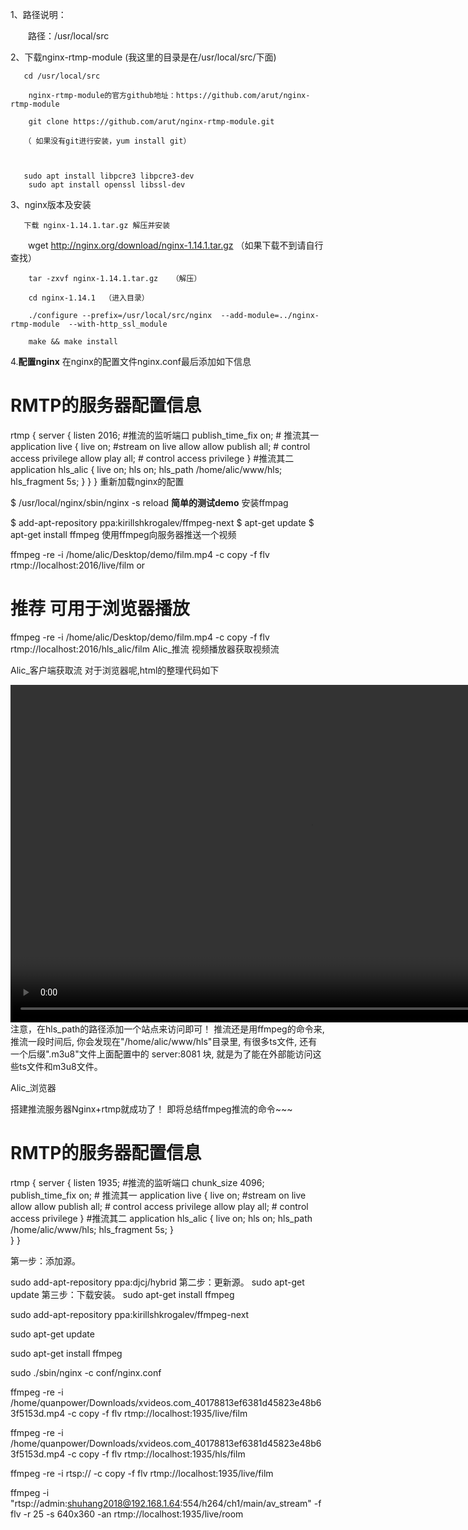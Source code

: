 1、路径说明：

　　路径：/usr/local/src

2、下载nginx-rtmp-module (我这里的目录是在/usr/local/src/下面)

       cd /usr/local/src

        nginx-rtmp-module的官方github地址：https://github.com/arut/nginx-rtmp-module

        git clone https://github.com/arut/nginx-rtmp-module.git 

       （ 如果没有git进行安装，yum install git）

       

       sudo apt install libpcre3 libpcre3-dev
		sudo apt install openssl libssl-dev


3、nginx版本及安装

       下载 nginx-1.14.1.tar.gz 解压并安装

　　wget http://nginx.org/download/nginx-1.14.1.tar.gz   （如果下载不到请自行查找）
        
        tar -zxvf nginx-1.14.1.tar.gz   （解压）
        
        cd nginx-1.14.1  （进入目录）
        
        ./configure --prefix=/usr/local/src/nginx  --add-module=../nginx-rtmp-module  --with-http_ssl_module    
        
        make && make install 

4.****配置nginx****
在nginx的配置文件nginx.conf最后添加如下信息

# RMTP的服务器配置信息
rtmp {
        server {
                listen  2016; #推流的监听端口
                publish_time_fix on;
                # 推流其一
                application live {
                        live on; #stream on live allow
                        allow publish all; # control access privilege
                        allow play all; # control access privilege
                }
               #推流其二
        application hls_alic {
                        live on;
                        hls on;
                        hls_path /home/alic/www/hls;
                        hls_fragment 5s;
                }
        }
}
重新加载nginx的配置

$ /usr/local/nginx/sbin/nginx -s reload
****简单的测试demo****
安装ffmpag

$ add-apt-repository ppa:kirillshkrogalev/ffmpeg-next
$ apt-get update
$  apt-get install ffmpeg
使用ffmpeg向服务器推送一个视频

ffmpeg -re -i /home/alic/Desktop/demo/film.mp4 -c copy -f flv rtmp://localhost:2016/live/film
or
# 推荐 可用于浏览器播放
ffmpeg -re -i /home/alic/Desktop/demo/film.mp4 -c copy -f flv rtmp://localhost:2016/hls_alic/film
Alic_推流
视频播放器获取视频流


Alic_客户端获取流
对于浏览器呢,html的整理代码如下

<html>
<head>
    <link rel="stylesheet" href="http://vjs.zencdn.net/5.10/video-js.css">
</head>
    <video id=example-video width=960 height=540 class="video-js vjs-default-skin" controls>
        <source
            src="film.m3u8"
            type="application/x-mpegURL">
    </video>
    <script src="http://vjs.zencdn.net/5.10/video.js"></script>
    <script src="https://npmcdn.com/videojs-contrib-hls@^3.0.0/dist/videojs-contrib-hls.js"></script>
    <script>
        var player = videojs('example-video');
        player.play();
    </script>
</html>
注意，在hls_path的路径添加一个站点来访问即可！
推流还是用ffmpeg的命令来, 推流一段时间后, 你会发现在"/home/alic/www/hls"目录里, 有很多ts文件,
还有一个后缀".m3u8"文件上面配置中的 server:8081 块, 就是为了能在外部能访问这些ts文件和m3u8文件。

Alic_浏览器

搭建推流服务器Nginx+rtmp就成功了！
即将总结ffmpeg推流的命令~~~

# RMTP的服务器配置信息
rtmp {
        server {
                listen  1935; #推流的监听端口
                chunk_size 4096;
                publish_time_fix on;
                # 推流其一
                application live {
                        live on; #stream on live allow
                        allow publish all; # control access privilege
                        allow play all; # control access privilege
                }
               #推流其二
        application hls_alic {
                        live on;
                        hls on;
                        hls_path /home/alic/www/hls;
                        hls_fragment 5s;
                }    
        }
}


第一步：添加源。

sudo add-apt-repository ppa:djcj/hybrid
第二步：更新源。
sudo apt-get update
第三步：下载安装。
sudo apt-get install ffmpeg


sudo add-apt-repository ppa:kirillshkrogalev/ffmpeg-next

sudo apt-get update

sudo apt-get install ffmpeg


sudo ./sbin/nginx -c conf/nginx.conf

ffmpeg -re -i /home/quanpower/Downloads/xvideos.com_40178813ef6381d45823e48b63f5153d.mp4 -c copy -f flv rtmp://localhost:1935/live/film

ffmpeg -re -i /home/quanpower/Downloads/xvideos.com_40178813ef6381d45823e48b63f5153d.mp4 -c copy -f flv rtmp://localhost:1935/hls/film 


ffmpeg -re -i rtsp:// -c copy -f flv rtmp://localhost:1935/live/film

ffmpeg -i "rtsp://admin:shuhang2018@192.168.1.64:554/h264/ch1/main/av_stream" -f flv -r 25 -s 640x360 -an rtmp://localhost:1935/live/room
